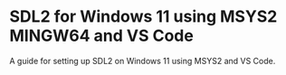 # SDL2 for Windows 11 using MSYS2 MINGW64 and VS Code
A guide for setting up SDL2 on Windows 11 using MSYS2 and VS Code.
